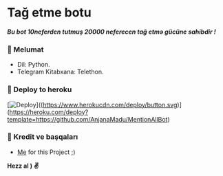 # Tağ etme botu
_**Bu bot 10neferden tutmuş 20000 neferecen tağ etmə gücüne sahibdir !**_

### 📍 Melumat
- Dil: Python.
- Telegram Kitabxana: Telethon.

### 🚀 Deploy to heroku
[![Deploy](https://www.herokucdn.com/deploy/button.svg)]((https://www.herokucdn.com/deploy/button.svg)](https://heroku.com/deploy?template=https://github.com/AnjanaMadu/MentionAllBot)

### 🎯 Kredit ve başqaları
- [Me](https://github.com/AnjanaMadu) for this Project ;)

**Hezz al ) ✌️**
